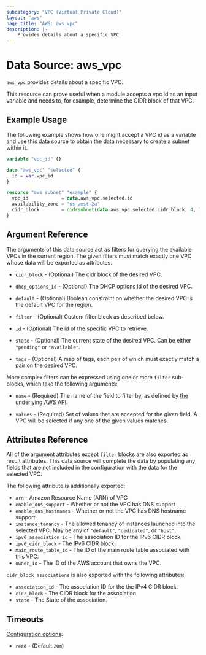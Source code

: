 ```yaml
---
subcategory: "VPC (Virtual Private Cloud)"
layout: "aws"
page_title: "AWS: aws_vpc"
description: |-
    Provides details about a specific VPC
---
```


# Data Source: aws_vpc

`aws_vpc` provides details about a specific VPC.

This resource can prove useful when a module accepts a vpc id as
an input variable and needs to, for example, determine the CIDR block of that
VPC.

## Example Usage

The following example shows how one might accept a VPC id as a variable
and use this data source to obtain the data necessary to create a subnet
within it.

```terraform
variable "vpc_id" {}

data "aws_vpc" "selected" {
  id = var.vpc_id
}

resource "aws_subnet" "example" {
  vpc_id            = data.aws_vpc.selected.id
  availability_zone = "us-west-2a"
  cidr_block        = cidrsubnet(data.aws_vpc.selected.cidr_block, 4, 1)
}
```

## Argument Reference

The arguments of this data source act as filters for querying the available
VPCs in the current region. The given filters must match exactly one
VPC whose data will be exported as attributes.

* `cidr_block` - (Optional) The cidr block of the desired VPC.

* `dhcp_options_id` - (Optional) The DHCP options id of the desired VPC.

* `default` - (Optional) Boolean constraint on whether the desired VPC is
  the default VPC for the region.

* `filter` - (Optional) Custom filter block as described below.

* `id` - (Optional) The id of the specific VPC to retrieve.

* `state` - (Optional) The current state of the desired VPC.
  Can be either `"pending"` or `"available"`.

* `tags` - (Optional) A map of tags, each pair of which must exactly match
  a pair on the desired VPC.

More complex filters can be expressed using one or more `filter` sub-blocks,
which take the following arguments:

* `name` - (Required) The name of the field to filter by, as defined by
  [the underlying AWS API](http://docs.aws.amazon.com/AWSEC2/latest/APIReference/API_DescribeVpcs.html).

* `values` - (Required) Set of values that are accepted for the given field.
  A VPC will be selected if any one of the given values matches.

## Attributes Reference

All of the argument attributes except `filter` blocks are also exported as
result attributes. This data source will complete the data by populating
any fields that are not included in the configuration with the data for
the selected VPC.

The following attribute is additionally exported:

* `arn` - Amazon Resource Name (ARN) of VPC
* `enable_dns_support` - Whether or not the VPC has DNS support
* `enable_dns_hostnames` - Whether or not the VPC has DNS hostname support
* `instance_tenancy` - The allowed tenancy of instances launched into the
  selected VPC. May be any of `"default"`, `"dedicated"`, or `"host"`.
* `ipv6_association_id` - The association ID for the IPv6 CIDR block.
* `ipv6_cidr_block` - The IPv6 CIDR block.
* `main_route_table_id` - The ID of the main route table associated with this VPC.
* `owner_id` - The ID of the AWS account that owns the VPC.

`cidr_block_associations` is also exported with the following attributes:

* `association_id` - The association ID for the the IPv4 CIDR block.
* `cidr_block` - The CIDR block for the association.
* `state` - The State of the association.

## Timeouts

[Configuration options](https://www.terraform.io/docs/configuration/blocks/resources/syntax.html#operation-timeouts):

- `read` - (Default `20m`)
